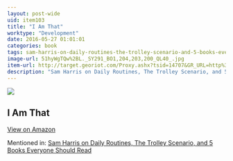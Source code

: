 ```yaml
---
layout: post-wide
uid: item103
title: "I Am That"
worktype: "Development"
date: 2016-05-27 01:01:01
categories: book
tags: sam-harris-on-daily-routines-the-trolley-scenario-and-5-books-everyone-should-read
image-url: 51hyWgTQw%2BL._SY291_BO1,204,203,200_QL40_.jpg
item-url: http://target.georiot.com/Proxy.ashx?tsid=14707&GR_URL=http%3A%2F%2Fwww.amazon.com%2FI-Am-That-Nisargadatta-Maharaj%2Fdp%2F0893860468%2F
description: "Sam Harris on Daily Routines, The Trolley Scenario, and 5 Books Everyone Should Read"
---
```

<a href="http://target.georiot.com/Proxy.ashx?tsid=14707&GR_URL=http%3A%2F%2Fwww.amazon.com%2FI-Am-That-Nisargadatta-Maharaj%2Fdp%2F0893860468%2F" target="blank"><img src="../../../../img/thumbs/51hyWgTQw%2BL._SY291_BO1,204,203,200_QL40_.jpg" class="prod-img"></a>
<h2>I Am That</h2>
<p><a class="btn btn-primary" href="http://target.georiot.com/Proxy.ashx?tsid=14707&GR_URL=http%3A%2F%2Fwww.amazon.com%2FI-Am-That-Nisargadatta-Maharaj%2Fdp%2F0893860468%2F" target="blank">View on Amazon</a><p>
<p>Mentioned in: <a href="http://fourhourworkweek.com/2015/07/08/sam-harris-on-daily-routines-the-trolley-scenario-and-5-books-everyone-should-read/" target="blank">Sam Harris on Daily Routines, The Trolley Scenario, and 5 Books Everyone Should Read</a></p>
